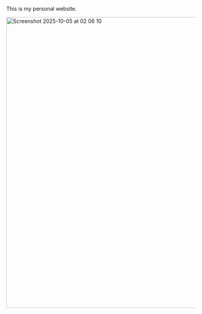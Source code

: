 This is my personal website.

<img width="935" height="772" alt="Screenshot 2025-10-05 at 02 06 10" src="https://github.com/user-attachments/assets/2623e39c-430c-4cdb-b6eb-c2bbf33c47c8" />
